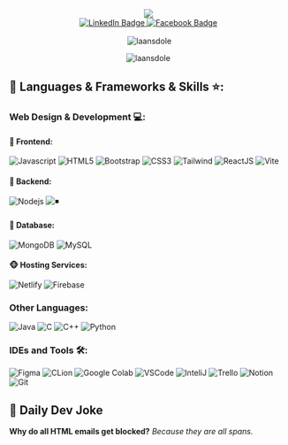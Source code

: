 
<div 
class="sketchfab-embed-wrapper" 
align="center" >
    <img src="https://media.giphy.com/media/Q8xuJjjxQHHJdHn7gJ/giphy.gif" />
    <br />
    <a href="https://www.linkedin.com/in/do-le-long-an-43633719a/">
        <img src="https://img.shields.io/badge/LinkedIn-blue?style=for-the-badge&logo=linkedin&logoColor=white" alt="LinkedIn Badge"/>
    </a>
    <a href="https://www.facebook.com/laansdole/">
        <img src="https://img.shields.io/badge/FaceBook-blue?style=for-the-badge&logo=facebook&logoColor=white" alt="Facebook Badge"/>
    </a>
    <p>&nbsp;<img align="center" src="https://readmestats.999857.xyz/api?username=laansdole&show_icons=true&locale=en&theme=tokyonight" alt="laansdole" /></p>
</div>

<p align="center"> <img src="https://komarev.com/ghpvc/?username=laansdole&label=Profile%20views&color=0e75b6&style=flat" alt="laansdole" /> </p>

## 🔨 Languages & Frameworks & Skills ⭐️:

### Web Design & Development 💻:
#### 🙈 Frontend:
![Javascript](https://img.shields.io/badge/JavaScript-F7DF1E.svg?style=for-the-badge&logo=javascript&logoColor=white)
![HTML5](https://img.shields.io/badge/-HTML5-E34F26?style=for-the-badge&logo=html5&logoColor=white)
![Bootstrap](https://img.shields.io/badge/-Bootstrap-563D7C?style=for-the-badge&logo=bootstrap&logoColor=white)
![CSS3](https://img.shields.io/badge/-CSS3-1572B6?style=for-the-badge&logo=css3)
![Tailwind](https://img.shields.io/badge/TailwindCSS-06B6D4?style=for-the-badge&logo=tailwindcss&logoColor=white)
![ReactJS](https://img.shields.io/badge/-ReactJS-%2361DAFB?style=for-the-badge&logo=react&logoColor=white)
![Vite](https://img.shields.io/badge/Vite-646CFF?style=for-the-badge&logo=vite&logoColor=white)

#### 🙉 Backend:
![Nodejs](https://img.shields.io/badge/Node.js-43853D.svg?style=for-the-badge&logo=node.js&logoColor=white)
![◾️](https://img.shields.io/badge/Express.js-404D59?style=for-the-badge&logo=express&logoColor=white)

#### 🙊 Database:
![MongoDB](https://img.shields.io/badge/MongoDB-4EA94B?style=for-the-badge&logo=mongodb&logoColor=white)
![MySQL](https://img.shields.io/badge/MySQL-005C84?style=for-the-badge&logo=mysql&logoColor=white)

#### 🐵 Hosting Services:
![Netlify](https://img.shields.io/badge/Netlify-00C7B7?style=for-the-badge&logo=netlify&logoColor=white)
![Firebase](https://img.shields.io/badge/Firebase-039BE5?style=for-the-badge&logo=Firebase&logoColor=white)

### Other Languages:

![Java](https://img.shields.io/badge/Java-ED8B00?style=for-the-badge&logo=openjdk&logoColor=white)
![C](https://custom-icon-badges.herokuapp.com/badge/C-03599C.svg?style=for-the-badge&logo=c-in-hexagon&logoColor=white)
![C++](https://custom-icon-badges.herokuapp.com/badge/C++-9C033A.svg?style=for-the-badge&logo=cpp2&logoColor=white)
![Python](https://img.shields.io/badge/Python-14354C?style=for-the-badge&logo=python&logoColor=white)

### IDEs and Tools 🛠:
![Figma](https://img.shields.io/badge/Figma-F24E1E?style=for-the-badge&logo=figma&logoColor=white)
![CLion](https://img.shields.io/badge/CLion-000000?style=for-the-badge&logo=clion&logoColor=white)
![Google Colab](https://img.shields.io/badge/Colab-F9AB00?style=for-the-badge&logo=googlecolab&color=525252)
![VSCode](https://img.shields.io/badge/Visual_Studio_Code-0078D4?style=for-the-badge&logo=visual%20studio%20code&logoColor=white)
![InteliJ](https://img.shields.io/badge/IntelliJ_IDEA-000000.svg?style=for-the-badge&logo=intellij-idea&logoColor=white)
![Trello](https://img.shields.io/badge/Trello-0052CC?style=for-the-badge&logo=trello&logoColor=white)
![Notion](https://img.shields.io/badge/Notion-000000?style=for-the-badge&logo=notion&logoColor=white)
![Git](https://img.shields.io/badge/GIT-E44C30?style=for-the-badge&logo=git&logoColor=white)

## 🤖 Daily Dev Joke 


**Why do all HTML emails get blocked?</h3>**
*Because they are all spans.*